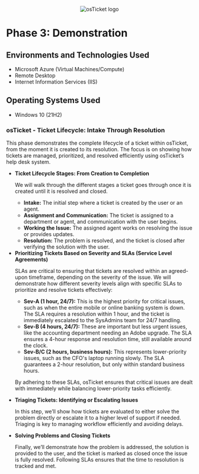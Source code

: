 <p align="center">
<img src="https://i.imgur.com/Clzj7Xs.png" alt="osTicket logo"/>
</p>

<h1>Phase 3: Demonstration</h1>

<h2>Environments and Technologies Used</h2>

- Microsoft Azure (Virtual Machines/Compute)
- Remote Desktop
- Internet Information Services (IIS)

<h2>Operating Systems Used </h2>

- Windows 10</b> (21H2)

<h3>osTicket - Ticket Lifecycle: Intake Through Resolution</h3>

<p>This phase demonstrates the complete lifecycle of a ticket within osTicket, from the moment it is created to its resolution. The focus is on showing how tickets are managed, prioritized, and resolved efficiently using osTicket’s help desk system.</p>

<ul>
  <li><strong>Ticket Lifecycle Stages: From Creation to Completion</strong>
    <p>We will walk through the different stages a ticket goes through once it is created until it is resolved and closed.</p>
    <ul>
      <li><strong>Intake:</strong> The initial step where a ticket is created by the user or an agent.</li>
      <li><strong>Assignment and Communication:</strong> The ticket is assigned to a department or agent, and communication with the user begins.</li>
      <li><strong>Working the Issue:</strong> The assigned agent works on resolving the issue or provides updates.</li>
      <li><strong>Resolution:</strong> The problem is resolved, and the ticket is closed after verifying the solution with the user.</li>
    </ul>
  </li>

  <li><strong>Prioritizing Tickets Based on Severity and SLAs (Service Level Agreements)</strong>
    <p>SLAs are critical to ensuring that tickets are resolved within an agreed-upon timeframe, depending on the severity of the issue. We will demonstrate how different severity levels align with specific SLAs to prioritize and resolve tickets effectively:</p>
    <ul>
      <li><strong>Sev-A (1 hour, 24/7):</strong> This is the highest priority for critical issues, such as when the entire mobile or online banking system is down. The SLA requires a resolution within 1 hour, and the ticket is immediately escalated to the SysAdmins team for 24/7 handling.</li>
      <li><strong>Sev-B (4 hours, 24/7):</strong> These are important but less urgent issues, like the accounting department needing an Adobe upgrade. The SLA ensures a 4-hour response and resolution time, still available around the clock.</li>
      <li><strong>Sev-B/C (2 hours, business hours):</strong> This represents lower-priority issues, such as the CFO's laptop running slowly. The SLA guarantees a 2-hour resolution, but only within standard business hours.</li>
    </ul>
    <p>By adhering to these SLAs, osTicket ensures that critical issues are dealt with immediately while balancing lower-priority tasks efficiently.</p>
  </li>

  <li><strong>Triaging Tickets: Identifying or Escalating Issues</strong>
    <p>In this step, we’ll show how tickets are evaluated to either solve the problem directly or escalate it to a higher level of support if needed. Triaging is key to managing workflow efficiently and avoiding delays.</p>
  </li>

  <li><strong>Solving Problems and Closing Tickets</strong>
    <p>Finally, we’ll demonstrate how the problem is addressed, the solution is provided to the user, and the ticket is marked as closed once the issue is fully resolved. Following SLAs ensures that the time to resolution is tracked and met.</p>
  </li>
</ul>
